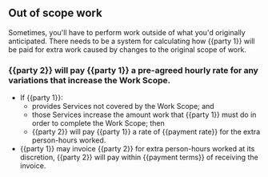 ## Out of scope work

Sometimes, you'll have to perform work outside of what you'd originally anticipated. There needs to be a system for calculating how {{party 1}} will be paid for extra work caused by changes to the original scope of work.

### {{party 2}} will pay {{party 1}} a pre-agreed hourly rate for any variations that increase the Work Scope.

- If {{party 1}}:
  - provides Services not covered by the Work Scope; and 
  - those Services increase the amount work that {{party 1}} must do in order to complete the Work Scope; then
  - {{party 2}} will pay {{party 1}} a rate of {{payment rate}} for the extra person-hours worked.
- {{party 1}} may invoice {{party 2}} for extra person-hours worked at its discretion, {{party 2}} will pay within {{payment terms}} of receiving the invoice.
